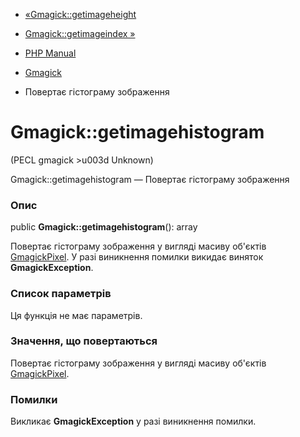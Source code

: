 - [«Gmagick::getimageheight](gmagick.getimageheight.md)
- [Gmagick::getimageindex »](gmagick.getimageindex.md)

- [PHP Manual](index.md)
- [Gmagick](class.gmagick.md)
- Повертає гістограму зображення

# Gmagick::getimagehistogram

(PECL gmagick \>u003d Unknown)

Gmagick::getimagehistogram — Повертає гістограму зображення

### Опис

public **Gmagick::getimagehistogram**(): array

Повертає гістограму зображення у вигляді масиву об'єктів
[GmagickPixel](class.gmagickpixel.md). У разі виникнення помилки
викидає виняток **GmagickException**.

### Список параметрів

Ця функція не має параметрів.

### Значення, що повертаються

Повертає гістограму зображення у вигляді масиву об'єктів
[GmagickPixel](class.gmagickpixel.md).

### Помилки

Викликає **GmagickException** у разі виникнення помилки.
